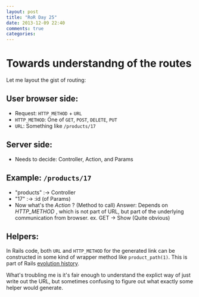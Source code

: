 ```yaml
---
layout: post
title: "RoR Day 25"
date: 2013-12-09 22:40
comments: true
categories: 
---
```


Towards understandng of the routes
=

Let me layout the gist of routing:

User browser side:
-
* Request: `HTTP_METHOD` + `URL`
* `HTTP_METHOD`: One  of `GET`, `POST`, `DELETE`, `PUT`
* `URL`: Something like `/products/17`

Server side:
-
* Needs to decide: Controller, Action, and Params

Example:  `/products/17`
-
* "products" :-> Controller
* "17" :-> :id (of  Params)
* Now what's the _Action_ ? (Method to call)
Answer: Depends on _HTTP_METHOD_ , which is not part of URL, but part of
the underlying communication from browser. ex. GET -> Show (Quite obvious)


Helpers:
-
In Rails code, both `URL` and `HTTP_METHOD` for the generated link can be constructed
in some kind of wrapper method like `product_path(1)`. This is part of Rails [evolution history](http://stackoverflow.com/questions/1548009/rails-link-to-routes-and-nested-resources).

What's troubling me is it's fair enough to understand the explict way of just write out the URL,
but sometimes confusing to figure out what exactly some helper would generate.